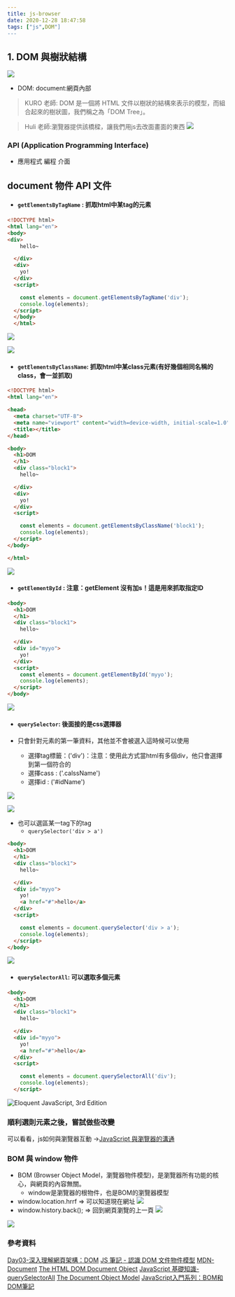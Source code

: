 ```yaml
---
title: js-browser
date: 2020-12-28 18:47:58
tags: ["js",DOM"]
---
```

## 1. DOM 與樹狀結構
![](https://i.imgur.com/uZDTql8.png)
* DOM: document:網頁內部
> KURO 老師:
> DOM 是一個將 HTML 文件以樹狀的結構來表示的模型，而組合起來的樹狀圖，我們稱之為「DOM Tree」。

> Huli 老師:瀏覽器提供該橋樑，讓我們用js去改面畫面的東西
 ![](https://i.imgur.com/tPHGSL4.png)





### API (Application Programming Interface)
* 應用程式 編程 介面
## document 物件 API 文件
* #### `getElementsByTagName` : 抓取html中某tag的元素
```html 
<!DOCTYPE html>
<html lang="en">
<body>
<div>
    hello~

  </div>
  <div>
    yo!
  </div>
  <script>

    const elements = document.getElementsByTagName('div');
    console.log(elements);
  </script>
  </body>
  </html>
```
![](https://i.imgur.com/hSmfZ9u.png)

![](https://i.imgur.com/yNOOK2m.png)

* #### `getElementsByClassName`: 抓取html中某class元素(有好幾個相同名稱的class，會一並抓取)

```html
<!DOCTYPE html>
<html lang="en">

<head>
  <meta charset="UTF-8">
  <meta name="viewport" content="width=device-width, initial-scale=1.0">
  <title></title>
</head>

<body>
  <h1>DOM
  </h1>
  <div class="block1">
    hello~

  </div>
  <div>
    yo!
  </div>
  <script>

    const elements = document.getElementsByClassName('block1');
    console.log(elements);
  </script>
</body>

</html>
```

![](https://i.imgur.com/d7ZlZnr.png)


* #### `getElementById` : 注意：getElement 沒有加s！這是用來抓取指定ID
```html
<body>
  <h1>DOM
  </h1>
  <div class="block1">
    hello~

  </div>
  <div id="myyo">
    yo!
  </div>
  <script>
    const elements = document.getElementById('myyo');
    console.log(elements);
  </script>
</body>

```
![](https://i.imgur.com/1ouq4WA.png)

* #### `querySelector`: 後面接的是css選擇器
* 只會針對元素的第一筆資料，其他並不會被選入這時候可以使用

    * 選擇tag標籤：('div')：注意：使用此方式當html有多個div，他只會選擇到第一個符合的
    * 選擇cass : ('.calssName')
    * 選擇id : ('#idName')
    
![](https://i.imgur.com/QzoOo6r.png)

![](https://i.imgur.com/pSMPFCJ.png)
    
* 也可以選區某一tag下的tag
    * `querySelector('div > a')`
```html
<body>
  <h1>DOM
  </h1>
  <div class="block1">
    hello~

  </div>
  <div id="myyo">
    yo!
    <a href="#">hello</a>
  </div>
  <script>

    const elements = document.querySelector('div > a');
    console.log(elements);
  </script>
</body>
```
![](https://i.imgur.com/I9qr8LD.png)

* #### `querySelectorAll`: 可以選取多個元素

```html
<body>
  <h1>DOM
  </h1>
  <div class="block1">
    hello~

  </div>
  <div id="myyo">
    yo!
    <a href="#">hello</a>
  </div>
  <script>

    const elements = document.querySelectorAll('div');
    console.log(elements);
  </script>
```
![Eloquent JavaScript, 3rd Edition](https://i.imgur.com/jFPYIO0.png)

### 順利選則元素之後，嘗試做些改變

可以看看，js如何與瀏覽器互動 ->[JavaScript 與瀏覽器的溝通](https://hackmd.io/yGiTI8qVRLWmDCpD1w7HcA?view)



###  BOM 與 window 物件
* BOM (Browser Object Model，瀏覽器物件模型)，是瀏覽器所有功能的核心，與網頁的內容無關。
    * window是瀏覽器的根物件，也是BOM的瀏覽器模型
* window.location.hrrf => 可以知道現在網址
![](https://i.imgur.com/8EeLLGQ.png)
* window.history.back(); => 回到網頁瀏覽的上一頁
![](https://i.imgur.com/kBtDslP.png)

![](https://i.imgur.com/jyPOjvH.png)


### 參考資料
[Day03-深入理解網頁架構：DOM](https://ithelp.ithome.com.tw/articles/10202689)
[JS 筆記 - 認識 DOM 文件物件模型](https://hsuchihting.github.io/javascript/20200615/1316819935/)
[MDN-Document](https://developer.mozilla.org/zh-TW/docs/Web/API/Document)
[The HTML DOM Document Object](https://www.w3schools.com/jsref/dom_obj_document.asp)
[JavaScript 基礎知識-querySelectorAll](https://ithelp.ithome.com.tw/articles/10211614)
[The Document Object Model](https://eloquentjavascript.net/14_dom.html)
[JavaScript入門系列：BOM和DOM筆記](https://www.happycoding.today/posts/43)

